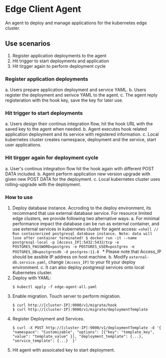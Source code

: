Edge Client Agent
=================
An agent to deploy and manage applications for the kubernetes edge cluster.

## Use scenarios
1. Register application deployments to the agent
2. Hit trigger to start deployments and application
3. Hit tirgger again to perform deployment cycle

### Register application deployments
a. Users prepare application deployment and service YAML.
b. Users register the deployment and serivce YAML to the agent.
c. The agent reply registeration with the hook key, save the key for later use.

### Hit trigger to start deployments
a. Users design their continus integration flow, hit the hook URL with the saved key to the agent when needed.
b. Agent executes hook related application deployment and its service with registered information.
c. Local kubernetes cluster creates namespace, deployment and the service, start user applications.

### Hit tirgger again for deployment cycle
a. User's continus integration flow hit the hook again with different POST DATA included.
b. Agent perform application new version upgrade with given new POST DATA for the deployment.
c. Local kubernetes cluster uses rolling-upgrade with the deployment.

### How to use

1. Deploy database instance. Accroding to the deploy environment, its recommand that use external database service. For resource limited edge clusters, we provide following two alternative ways:
   a. For minimal performance impact the database can be run as external container, and use external services in kubernetes cluster for agent access:
		```=shell
		// Run containerized postgresql database instance. Note: data will lose after container terminated!
		$ docker run -it --name postgresql-local -p [Access_IP]:5432:5432/tcp -e POSTGRES_PASSWORD=postgres -e POSTGRES_USER=postgres -e POSTGRES_DB=postgresdb -d postgres:11.8
		```
		* Please note that Access_IP should be assible IP address on host machine.
   b. Modify `external-db.service.yaml`, change `[Access_IP]` to your fit your deploy environment.
   c. It can also deploy postgresql services onto local Kubernetes cluster.
2. Deploy with YAML:
   ```=shell
   $ kubectl apply -f edge-agent-all.yaml
   ```
3. Enable migration. Touch server to perform migration.
   ```=shell
   $ curl http://[cluster-IP]:9000/v1/migrate/hook
   $ curl http://[cluster-IP]:9000/v1/migrate/deploymentTemplate
   ```
4. Register Deployment and Services.
   ```=shell
   $ curl -X POST http://[cluster-IP]:9000/v1/deploymentTemplate -d '{ "namespace": "Customizable", "options": [{"key": "template_key", "value": "template_value" }], "deployment_template": {...}, "service_template": {...}  }'
   ```
5. Hit agent with assoicated key to start deployment.